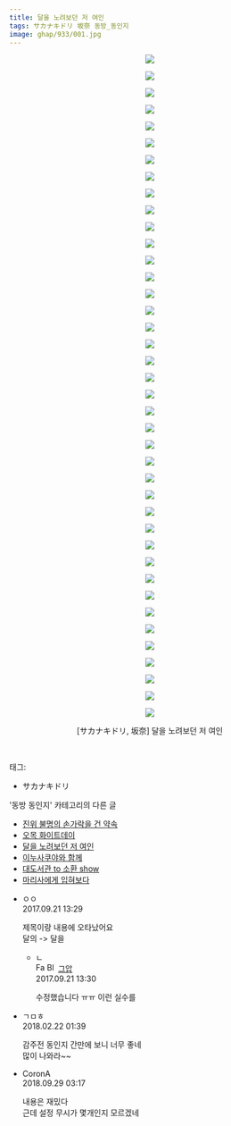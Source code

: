 ```yaml
---
title: 달을 노려보던 저 여인
tags: サカナキドリ 坂奈 동방_동인지
image: ghap/933/001.jpg
---
```

<div class="article">
<p style="text-align: center; clear: none; float: none;"><img src="{{ site.nasurl }}/ghap/933/001.jpg"/></p>
<p style="text-align: center; clear: none; float: none;"><img src="{{ site.nasurl }}/ghap/933/002.jpg"/></p>
<p style="text-align: center; clear: none; float: none;"><img src="{{ site.nasurl }}/ghap/933/003.jpg"/></p>
<p style="text-align: center; clear: none; float: none;"><img src="{{ site.nasurl }}/ghap/933/004.jpg"/></p>
<p style="text-align: center; clear: none; float: none;"><img src="{{ site.nasurl }}/ghap/933/005.jpg"/></p>
<p style="text-align: center; clear: none; float: none;"><img src="{{ site.nasurl }}/ghap/933/006.jpg"/></p>
<p style="text-align: center; clear: none; float: none;"><img src="{{ site.nasurl }}/ghap/933/007.jpg"/></p>
<p style="text-align: center; clear: none; float: none;"><img src="{{ site.nasurl }}/ghap/933/008.jpg"/></p>
<p style="text-align: center; clear: none; float: none;"><img src="{{ site.nasurl }}/ghap/933/009.jpg"/></p>
<p style="text-align: center; clear: none; float: none;"><img src="{{ site.nasurl }}/ghap/933/010.jpg"/></p>
<p style="text-align: center; clear: none; float: none;"><img src="{{ site.nasurl }}/ghap/933/011.jpg"/></p>
<p style="text-align: center; clear: none; float: none;"><img src="{{ site.nasurl }}/ghap/933/012.jpg"/></p>
<p style="text-align: center; clear: none; float: none;"><img src="{{ site.nasurl }}/ghap/933/013.jpg"/></p>
<p style="text-align: center; clear: none; float: none;"><img src="{{ site.nasurl }}/ghap/933/014.jpg"/></p>
<p style="text-align: center; clear: none; float: none;"><img src="{{ site.nasurl }}/ghap/933/015.jpg"/></p>
<p style="text-align: center; clear: none; float: none;"><img src="{{ site.nasurl }}/ghap/933/016.jpg"/></p>
<p style="text-align: center; clear: none; float: none;"><img src="{{ site.nasurl }}/ghap/933/017.jpg"/></p>
<p style="text-align: center; clear: none; float: none;"><img src="{{ site.nasurl }}/ghap/933/018.jpg"/></p>
<p style="text-align: center; clear: none; float: none;"><img src="{{ site.nasurl }}/ghap/933/019.jpg"/></p>
<p style="text-align: center; clear: none; float: none;"><img src="{{ site.nasurl }}/ghap/933/020.jpg"/></p>
<p style="text-align: center; clear: none; float: none;"><img src="{{ site.nasurl }}/ghap/933/021.jpg"/></p>
<p style="text-align: center; clear: none; float: none;"><img src="{{ site.nasurl }}/ghap/933/022.jpg"/></p>
<p style="text-align: center; clear: none; float: none;"><img src="{{ site.nasurl }}/ghap/933/023.jpg"/></p>
<p style="text-align: center; clear: none; float: none;"><img src="{{ site.nasurl }}/ghap/933/024.jpg"/></p>
<p style="text-align: center; clear: none; float: none;"><img src="{{ site.nasurl }}/ghap/933/025.jpg"/></p>
<p style="text-align: center; clear: none; float: none;"><img src="{{ site.nasurl }}/ghap/933/026.jpg"/></p>
<p style="text-align: center; clear: none; float: none;"><img src="{{ site.nasurl }}/ghap/933/027.jpg"/></p>
<p style="text-align: center; clear: none; float: none;"><img src="{{ site.nasurl }}/ghap/933/028.jpg"/></p>
<p style="text-align: center; clear: none; float: none;"><img src="{{ site.nasurl }}/ghap/933/029.jpg"/></p>
<p style="text-align: center; clear: none; float: none;"><img src="{{ site.nasurl }}/ghap/933/030.jpg"/></p>
<p style="text-align: center; clear: none; float: none;"><img src="{{ site.nasurl }}/ghap/933/031.jpg"/></p>
<p style="text-align: center; clear: none; float: none;"><img src="{{ site.nasurl }}/ghap/933/032.jpg"/></p>
<p style="text-align: center; clear: none; float: none;"><img src="{{ site.nasurl }}/ghap/933/033.jpg"/></p>
<p style="text-align: center; clear: none; float: none;"><img src="{{ site.nasurl }}/ghap/933/034.jpg"/></p>
<p style="text-align: center; clear: none; float: none;"><img src="{{ site.nasurl }}/ghap/933/035.jpg"/></p>
<p style="text-align: center; clear: none; float: none;"><img src="{{ site.nasurl }}/ghap/933/036.jpg"/></p>
<p style="text-align: center; clear: none; float: none;"><img src="{{ site.nasurl }}/ghap/933/037.jpg"/></p>
<p style="text-align: center; clear: none; float: none;"><img src="{{ site.nasurl }}/ghap/933/038.jpg"/></p>
<p style="text-align: center; clear: none; float: none;"><img src="{{ site.nasurl }}/ghap/933/039.jpg"/></p>
<p style="text-align: center; clear: none; float: none;"><img src="{{ site.nasurl }}/ghap/933/040.jpg"/></p>
<p style="text-align: center; clear: none; float: none;">[サカナキドリ, 坂奈] 달을 노려보던 저 여인</p>
<p><br/></p>
</div><div class="tagTrail">
<p>태그: </p>
<ul>
<li>サカナキドリ</li>
</ul>
</div><div class="another">
<p>'동방 동인지' 카테고리의 다른 글</p>
<ul>
<li><a href="/2016-07-19-ghap_935">진위 불명의 손가락을 건 약속</a></li>
<li><a href="/2016-07-19-ghap_934">오목 화이트데이</a></li>
<li><a href="/2016-07-19-ghap_933">달을 노려보던 저 여인</a></li>
<li><a href="/2016-07-19-ghap_932">이누사쿠야와 함께</a></li>
<li><a href="/2016-07-19-ghap_931">대도서관 to 소환 show</a></li>
<li><a href="/2016-07-19-ghap_930">마리사에게 입혀보다</a></li>
</ul>
</div><div class="cb_module cb_fluid">
<div class="cb_wrt cb_profile">
<div class="comment">
<ul>
<li class="cb_thumb_off" id="comment15087724">
<div class="cb_comment_area">
<div class="cb_info_area">
<div class="cb_section">
<span class="cb_nick_name">ㅇㅇ</span>
</div>
<div class="cb_section">
<span class="cb_date">2017.09.21 13:29 </span>
</div>
</div>
<div class="cb_dsc_comment">
<p class="cb_dsc">
											제목이랑 내용에 오타났어요<br/>
달의 -&gt; 달을
										</p>
</div>
<ul>
<li class="cb_thumb_off" id="comment15087725">
<span class="cb_bu_subnode">ㄴ</span>
<div class="cb_comment_area">
<div class="cb_info_area">
<div class="cb_section">
<span class="cb_nick_name"><img alt="Favicon of https://ghaptouhou.tistory.com" height="16" onerror="this.onerror=null;this.parentNode.removeChild(this)" src="https://ghaptouhou.tistory.com/favicon.ico" width="16"/> <img alt="BlogIcon" height="16" onerror="this.parentNode.removeChild(this)" src="https://ghaptouhou.tistory.com/index.gif" width="16"/> <a href="https://ghaptouhou.tistory.com" onclick="return openLinkInNewWindow(this)"> 그압</a><span class="tistoryProfileLayerTrigger" onclick='TistoryProfile.show(event, this, {"title":"\uc800\uae30 \uc774\uac70 \ub098\uc911\uc5d0 \uc218\uc815 \uac00\ub2a5\ud558\ub098\uc694","url":"https:\/\/ghap.tistory.com","nickname":"\uadf8\uc555","items":[]}); return false;'></span></span>
</div>
<div class="cb_section">
<span class="cb_date">2017.09.21 13:30 </span>
</div>
</div>
<div class="cb_dsc_comment">
<p class="cb_dsc">
																수정했습니다 ㅠㅠ 이런 실수를
															</p>
</div>
</div>
</li>
</ul>
</div></li>
<li class="cb_thumb_off" id="comment15203972">
<div class="cb_comment_area">
<div class="cb_info_area">
<div class="cb_section">
<span class="cb_nick_name">ㄱㅁㅎ</span>
</div>
<div class="cb_section">
<span class="cb_date">2018.02.22 01:39 </span>
</div>
</div>
<div class="cb_dsc_comment">
<p class="cb_dsc">
											감주전 동인지 간만에 보니 너무 좋네<br/>
많이 나와라~~
										</p>
</div>
</div></li>
<li class="cb_thumb_off" id="comment15341487">
<div class="cb_comment_area">
<div class="cb_info_area">
<div class="cb_section">
<span class="cb_nick_name">CoronA</span>
</div>
<div class="cb_section">
<span class="cb_date">2018.09.29 03:17 </span>
</div>
</div>
<div class="cb_dsc_comment">
<p class="cb_dsc">
											내용은 재밌다<br/>
근데 설정 무시가 몇개인지 모르겠네
										</p>
</div>
</div></li>
</ul>
</div>
</div><!-- commentList close -->
</div>